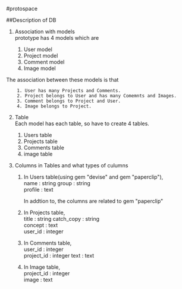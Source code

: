 #protospace

##Description of DB
  
  1. Association with models  
  		prototype has 4 models which are  
  
  		1. User model  
  		2. Project model  
  		3. Comment model  
  		4. Image model
  
   The association between these models is that  
  
  		1. User has many Projects and Comments.  
  		2. Project belongs to User and has many Comemnts and Images.  
  		3. Comment belongs to Project and User.  
  		4. Image belongs to Project.
  
  2. Table  
 		Each model has each table, so have to create 4 tables.  
 	
 		1. Users    table  
 		2. Projects table  
 		3. Comments table  
 		4. image    table
  
  
  3. Columns in Tables and what types of culumns  
  
  		1. In Users table(using gem "devise" and gem "paperclip"),  
  			name     :  string 
  			group    :  string  
  			profile  :  text
  
  		   In addtion to, the columns are related to gem "paperclip"  
  
  		2. In Projects table,  
  			title       :  string
  			catch_copy  :  string  
  			concept     :  text  
  			user_id     :  integer  
  
  		3. In Comments table,  
  			user_id     :  integer  
  			project_id  :  integer
  			text        :  text  
  
  		4. In Image table,  
  			project_id  :  integer  
  			image       :  text  
  
  
